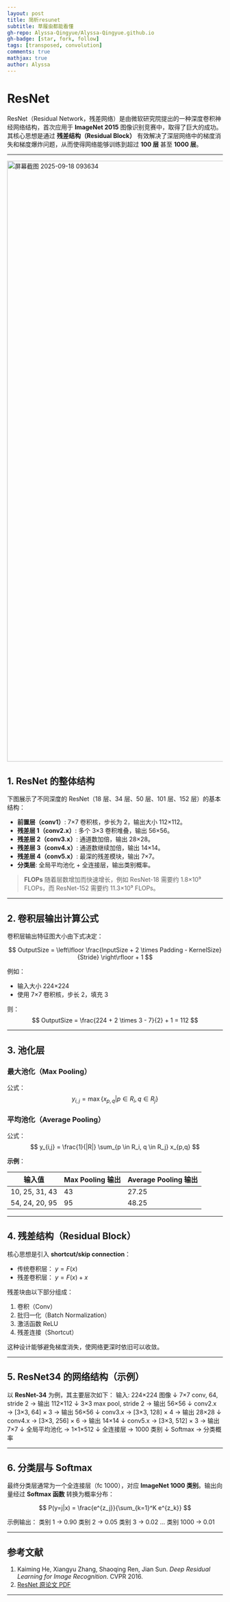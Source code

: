 ```yaml
---
layout: post
title: 简析resunet
subtitle: 草履虫都能看懂
gh-repo: Alyssa-Qingyue/Alyssa-Qingyue.github.io
gh-badge: [star, fork, follow]
tags: [transposed, convolution]
comments: true
mathjax: true
author: Alyssa
---
```

# ResNet

ResNet（Residual Network，残差网络）是由微软研究院提出的一种深度卷积神经网络结构，首次应用于 **ImageNet 2015** 图像识别竞赛中，取得了巨大的成功。其核心思想是通过 **残差结构（Residual Block）** 有效解决了深层网络中的梯度消失和梯度爆炸问题，从而使得网络能够训练到超过 **100 层** 甚至 **1000 层**。

---
<img width="2418" height="1400" alt="屏幕截图 2025-09-18 093634" src="https://github.com/user-attachments/assets/91cc8680-5f3e-4219-b813-83326e31281c" />

## 1. ResNet 的整体结构

下图展示了不同深度的 ResNet（18 层、34 层、50 层、101 层、152 层）的基本结构：

- **前置层（conv1）**: 7×7 卷积核，步长为 2，输出大小 112×112。
- **残差层 1（conv2.x）**: 多个 3×3 卷积堆叠，输出 56×56。
- **残差层 2（conv3.x）**: 通道数加倍，输出 28×28。
- **残差层 3（conv4.x）**: 通道数继续加倍，输出 14×14。
- **残差层 4（conv5.x）**: 最深的残差模块，输出 7×7。
- **分类层**: 全局平均池化 + 全连接层，输出类别概率。

> **FLOPs** 随着层数增加而快速增长，例如 ResNet-18 需要约 1.8×10⁹ FLOPs，而 ResNet-152 需要约 11.3×10⁹ FLOPs。

---

## 2. 卷积层输出计算公式

卷积层输出特征图大小由下式决定：

$$
OutputSize = \left\lfloor \frac{InputSize + 2 \times Padding - KernelSize}{Stride} \right\rfloor + 1
$$

例如：
- 输入大小 224×224
- 使用 7×7 卷积核，步长 2，填充 3

则：
$$
OutputSize = \frac{224 + 2 \times 3 - 7}{2} + 1 = 112
$$

---

## 3. 池化层

### 最大池化（Max Pooling）

公式：
$$
y_{i,j} = \max\{x_{p,q} | p \in R_i, q \in R_j\}
$$

### 平均池化（Average Pooling）

公式：
$$
y_{i,j} = \frac{1}{|R|} \sum_{p \in R_i, q \in R_j} x_{p,q}
$$

**示例**：

| 输入值 | Max Pooling 输出 | Average Pooling 输出 |
|--------|----------------|--------------------|
| 10, 25, 31, 43 | 43 | 27.25 |
| 54, 24, 20, 95 | 95 | 48.25 |

---

## 4. 残差结构（Residual Block）

核心思想是引入 **shortcut/skip connection**：

- 传统卷积层： $y = F(x)$
- 残差卷积层： $y = F(x) + x$

残差块由以下部分组成：
1. 卷积（Conv）
2. 批归一化（Batch Normalization）
3. 激活函数 ReLU
4. 残差连接（Shortcut）

这种设计能够避免梯度消失，使网络更深时依旧可以收敛。

---

## 5. ResNet34 的网络结构（示例）

以 **ResNet-34** 为例，其主要层次如下：
输入: 224×224 图像
↓
7×7 conv, 64, stride 2 → 输出 112×112
↓
3×3 max pool, stride 2 → 输出 56×56
↓
conv2.x → [3×3, 64] × 3 → 输出 56×56
↓
conv3.x → [3×3, 128] × 4 → 输出 28×28
↓
conv4.x → [3×3, 256] × 6 → 输出 14×14
↓
conv5.x → [3×3, 512] × 3 → 输出 7×7
↓
全局平均池化 → 1×1×512
↓
全连接层 → 1000 类别
↓
Softmax → 分类概率

---

## 6. 分类层与 Softmax

最终分类层通常为一个全连接层（fc 1000），对应 **ImageNet 1000 类别**。输出向量经过 **Softmax 函数** 转换为概率分布：

$$
P(y=j|x) = \frac{e^{z_j}}{\sum_{k=1}^K e^{z_k}}
$$

示例输出：
类别 1 → 0.90
类别 2 → 0.05
类别 3 → 0.02
...
类别 1000 → 0.01

---

## 参考文献
1. Kaiming He, Xiangyu Zhang, Shaoqing Ren, Jian Sun. *Deep Residual Learning for Image Recognition*. CVPR 2016.
2. [ResNet 原论文 PDF](https://arxiv.org/abs/1512.03385)

---
